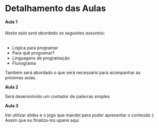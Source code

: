 <h1>Detalhamento das Aulas</h1>

<b>Aula 1</b>

  <h6>Nesta aula será abordado os seguintes assuntos: </h6>
  <ul>
    <li>Lógica para programar</li>
    <li>Para quê programar?</li>
    <li>Linguagens de programação</li>
    <li>Fluxograma</li>
  </ul>
   
   
   Também será abordado o que será necessario para acompanhar as próximas aulas.

<b>Aula 2</b>

Será desenvolvido um contador de palavras simples

<b>Aula 3</b>

Irei utilizar slides e o jogo que mandei para poder apresentar o conteúdo (:
Assim que eu finaliza-los uparei aqui
